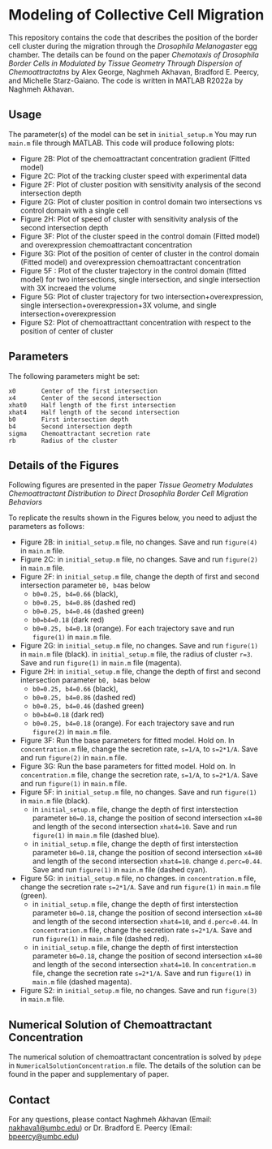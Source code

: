 
# Modeling of Collective Cell Migration 

This repository contains the code that describes the position of the border cell cluster during the migration through the *Drosophila Melanogaster* egg chamber. The details can be found on the paper *Chemotaxis of Drosophila Border Cells in Modulated by Tissue Geometry Through Dispersion of Chemoattractatns* by Alex George, Naghmeh Akhavan, Bradford E. Peercy, and Michelle Starz-Gaiano. The code is written in MATLAB R2022a by Naghmeh Akhavan.

## Usage

The parameter(s) of the model can be set in `initial_setup.m` You may run `main.m` file through MATLAB. This code will produce following plots:
- Figure 2B: Plot of the chemoattractant concentration gradient (Fitted model)
- Figure 2C: Plot of the tracking cluster speed with experimental data
- Figure 2F: Plot of cluster position with sensitivity analysis of the second intersection depth
- Figure 2G: Plot of cluster position in control domain two intersections vs control domain with a single cell
- Figure 2H: Plot of speed of cluster with sensitivity analysis of the second intersection depth
- Figure 3F: Plot of the cluster speed in the control domain (Fitted model) and overexpression chemoattractant concentration
- Figure 3G: Plot of the position of center of cluster in the control domain (Fitted model) and overexpression chemoattractant concentration
- Figure 5F : Plot of the cluster trajectory in the control domain (fitted model) for two intersections, single intersection, and single intersection with 3X increaed the volume
- Figure 5G: Plot of cluster trajectory for two intersection+overexpression, single intersection+overexpression+3X volume, and single intersection+overexpression
- Figure S2: Plot of chemoattracttant concentration with respect to the position of center of cluster

## Parameters

The following parameters might be set:
```
x0       Center of the first intersection
x4       Center of the second intersection
xhat0    Half length of the first intersection
xhat4    Half length of the second intersection
b0       First intersection depth
b4       Second intersection depth
sigma    Chemoattractant secretion rate
rb       Radius of the cluster
```

## Details of the Figures

Following figures are presented in the paper *Tissue Geometry Modulates Chemoattractant Distribution to Direct Drosophila Border Cell Migration Behaviors*

To replicate the results shown in the Figures below, you need to adjust the parameters as follows:

- Figure 2B: in `initial_setup.m` file, no changes. Save and run `figure(4)` in `main.m` file.
- Figure 2C: in `initial_setup.m` file, no changes. Save and run `figure(2)` in `main.m` file.
- Figure 2F: in `initial_setup.m` file, change the depth of first and second intersection parameter `b0, b4`as below
  - `b0=0.25, b4=0.66` (black),
  - `b0=0.25, b4=0.86` (dashed red)
  - `b0=0.25, b4=0.46` (dashed green)
  - `b0=b4=0.18` (dark red)
  - `b0=0.25, b4=0.18` (orange).
For each trajectory save and run `figure(1)` in `main.m` file.
- Figure 2G: in `initial_setup.m` file, no changes. Save and run `figure(1)` in `main.m` file (black). in `initial_setup.m` file, the radius of cluster `r=3`. Save and run `figure(1)` in `main.m` file (magenta). 
- Figure 2H: in `initial_setup.m` file, change the depth of first and second intersection parameter `b0, b4`as below
  - `b0=0.25, b4=0.66` (black),
  - `b0=0.25, b4=0.86` (dashed red)
  - `b0=0.25, b4=0.46` (dashed green)
  - `b0=b4=0.18` (dark red)
  - `b0=0.25, b4=0.18` (orange). 
For each trajectory save and run `figure(2)` in `main.m` file.
- Figure 3F: Run the base parameters for fitted model. Hold on. In `concentration.m` file, change the secretion rate, `s=1/A`, to `s=2*1/A`. Save and run `figure(2)` in `main.m` file.
- Figure 3G: Run the base parameters for fitted model. Hold on. In `concentration.m` file, change the secretion rate, `s=1/A`, to `s=2*1/A`. Save and run `figure(1)` in `main.m` file.
- Figure 5F: in `initial_setup.m` file, no changes. Save and run `figure(1)` in `main.m` file (black).
  - in `initial_setup.m` file, change the depth of first interstection parameter `b0=0.18`, change the position of second intersection `x4=80` and length of the second intersection `xhat4=10`. Save and run `figure(1)` in `main.m` file (dashed blue).
  - in `initial_setup.m` file, change the depth of first interstection parameter `b0=0.18`, change the position of second intersection `x4=80` and length of the second intersection `xhat4=10`. change `d.perc=0.44`. Save and run `figure(1)` in `main.m` file (dashed cyan).
- Figure 5G:  in `initial_setup.m` file, no changes. in `concentration.m` file, change the secretion rate `s=2*1/A`.  Save and run `figure(1)` in `main.m` file (green).
  - in `initial_setup.m` file, change the depth of first interstection parameter `b0=0.18`, change the position of second intersection `x4=80` and length of the second intersection `xhat4=10`, and `d.perc=0.44`. In `concentration.m` file, change the secretion rate `s=2*1/A`.  Save and run `figure(1)` in `main.m` file (dashed red).
  - in `initial_setup.m` file, change the depth of first interstection parameter `b0=0.18`, change the position of second intersection `x4=80` and length of the second intersection `xhat4=10`. In `concentration.m` file, change the secretion rate `s=2*1/A`.  Save and run `figure(1)` in `main.m` file (dashed magenta).
-  Figure S2: in `initial_setup.m` file, no changes. Save and run `figure(3)` in `main.m` file.  
## 

## Numerical Solution of Chemoattractant Concentration
The numerical solution of chemoattractant concentration is solved by `pdepe` in `NumericalSolutionConcentration.m` file. The details of the solution can be found in the paper and supplementary of paper.

## Contact
For any questions, please contact Naghmeh Akhavan (Email: nakhava1@umbc.edu) or Dr. Bradford E. Peercy (Email: bpeercy@umbc.edu)


